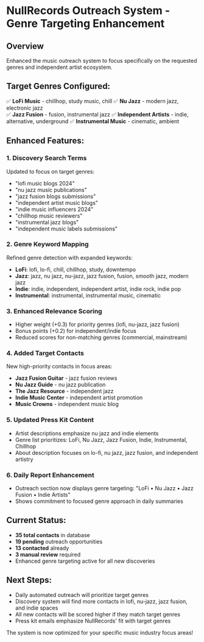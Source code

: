 # NullRecords Outreach System - Genre Targeting Enhancement

## Overview
Enhanced the music outreach system to focus specifically on the requested genres and independent artist ecosystem.

## Target Genres Configured:
✅ **LoFi Music** - chillhop, study music, chill
✅ **Nu Jazz** - modern jazz, electronic jazz  
✅ **Jazz Fusion** - fusion, instrumental jazz
✅ **Independent Artists** - indie, alternative, underground
✅ **Instrumental Music** - cinematic, ambient

## Enhanced Features:

### 1. Discovery Search Terms
Updated to focus on target genres:
- "lofi music blogs 2024"
- "nu jazz music publications"  
- "jazz fusion blogs submissions"
- "independent artist music blogs"
- "indie music influencers 2024"
- "chillhop music reviewers"
- "instrumental jazz blogs"
- "independent music labels submissions"

### 2. Genre Keyword Mapping
Refined genre detection with expanded keywords:
- **LoFi**: lofi, lo-fi, chill, chillhop, study, downtempo
- **Jazz**: jazz, nu jazz, nu-jazz, jazz fusion, fusion, smooth jazz, modern jazz
- **Indie**: indie, independent, independent artist, indie rock, indie pop
- **Instrumental**: instrumental, instrumental music, cinematic

### 3. Enhanced Relevance Scoring
- Higher weight (+0.3) for priority genres (lofi, nu-jazz, jazz fusion)
- Bonus points (+0.2) for independent/indie focus
- Reduced scores for non-matching genres (commercial, mainstream)

### 4. Added Target Contacts
New high-priority contacts in focus areas:
- **Jazz Fusion Guitar** - jazz fusion reviews
- **Nu Jazz Guide** - nu jazz publication  
- **The Jazz Resource** - independent jazz
- **Indie Music Center** - independent artist promotion
- **Music Crowns** - independent music blog

### 5. Updated Press Kit Content
- Artist descriptions emphasize nu jazz and indie elements
- Genre list prioritizes: LoFi, Nu Jazz, Jazz Fusion, Indie, Instrumental, Chillhop
- About description focuses on lo-fi, nu jazz, jazz fusion, and independent artistry

### 6. Daily Report Enhancement
- Outreach section now displays genre targeting: "LoFi • Nu Jazz • Jazz Fusion • Indie Artists"
- Shows commitment to focused genre approach in daily summaries

## Current Status:
- **35 total contacts** in database
- **19 pending** outreach opportunities
- **13 contacted** already
- **3 manual review** required
- Enhanced genre targeting active for all new discoveries

## Next Steps:
- Daily automated outreach will prioritize target genres
- Discovery system will find more contacts in lofi, nu-jazz, jazz fusion, and indie spaces
- All new contacts will be scored higher if they match target genres
- Press kit emails emphasize NullRecords' fit with target genres

The system is now optimized for your specific music industry focus areas!
